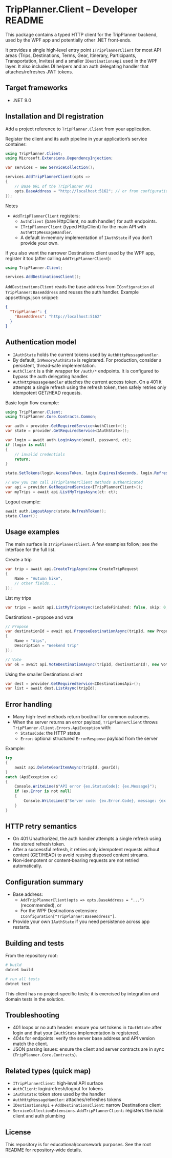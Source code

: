 ﻿# TripPlanner.Client – Developer README

This package contains a typed HTTP client for the TripPlanner backend, used by the WPF app and potentially other .NET front‑ends.

It provides a single high‑level entry point `ITripPlannerClient` for most API areas (Trips, Destinations, Terms, Gear, Itinerary, Participants, Transportation, Invites) and a smaller `IDestinationsApi` used in the WPF layer. It also includes DI helpers and an auth delegating handler that attaches/refreshes JWT tokens.


## Target frameworks
- .NET 9.0


## Installation and DI registration
Add a project reference to `TripPlanner.Client` from your application.

Register the client and its auth pipeline in your application’s service container:

```csharp
using TripPlanner.Client;
using Microsoft.Extensions.DependencyInjection;

var services = new ServiceCollection();

services.AddTripPlannerClient(opts =>
{
    // Base URL of the TripPlanner API
    opts.BaseAddress = "http://localhost:5162"; // or from configuration
});
```

Notes
- `AddTripPlannerClient` registers:
  - `AuthClient` (bare HttpClient, no auth handler) for auth endpoints.
  - `ITripPlannerClient` (typed HttpClient) for the main API with `AuthHttpMessageHandler`.
  - A default in‑memory implementation of `IAuthState` if you don’t provide your own.

If you also want the narrower Destinations client used by the WPF app, register it too (after calling `AddTripPlannerClient`):

```csharp
using TripPlanner.Client;

services.AddDestinationsClient();
```

`AddDestinationsClient` reads the base address from `IConfiguration` at `TripPlanner:BaseAddress` and reuses the auth handler. Example appsettings.json snippet:

```json
{
  "TripPlanner": {
    "BaseAddress": "http://localhost:5162"
  }
}
```


## Authentication model
- `IAuthState` holds the current tokens used by `AuthHttpMessageHandler`.
- By default, `InMemoryAuthState` is registered. For production, consider a persistent, thread‑safe implementation.
- `AuthClient` is a thin wrapper for `/auth/*` endpoints. It is configured to bypass the auth delegating handler.
- `AuthHttpMessageHandler` attaches the current access token. On a 401 it attempts a single refresh using the refresh token, then safely retries only idempotent GET/HEAD requests.

Basic login flow example:

```csharp
using TripPlanner.Client;
using TripPlanner.Core.Contracts.Common;

var auth = provider.GetRequiredService<AuthClient>();
var state = provider.GetRequiredService<IAuthState>();

var login = await auth.LoginAsync(email, password, ct);
if (login is null)
{
    // invalid credentials
    return;
}

state.SetTokens(login.AccessToken, login.ExpiresInSeconds, login.RefreshToken);

// Now you can call ITripPlannerClient methods authenticated
var api = provider.GetRequiredService<ITripPlannerClient>();
var myTrips = await api.ListMyTripsAsync(ct: ct);
```

Logout example:

```csharp
await auth.LogoutAsync(state.RefreshToken!);
state.Clear();
```


## Usage examples
The main surface is `ITripPlannerClient`. A few examples follow; see the interface for the full list.

Create a trip
```csharp
var trip = await api.CreateTripAsync(new CreateTripRequest
{
    Name = "Autumn hike",
    // other fields...
});
```

List my trips
```csharp
var trips = await api.ListMyTripsAsync(includeFinished: false, skip: 0, take: 50);
```

Destinations – propose and vote
```csharp
// Propose
var destinationId = await api.ProposeDestinationAsync(tripId, new ProposeDestinationRequest
{
    Name = "Alps",
    Description = "Weekend trip"
});

// Vote
var ok = await api.VoteDestinationAsync(tripId, destinationId!, new VoteDestinationRequest { Value = 1 });
```

Using the smaller Destinations client
```csharp
var dest = provider.GetRequiredService<IDestinationsApi>();
var list = await dest.ListAsync(tripId);
```


## Error handling
- Many high‑level methods return bool/null for common outcomes.
- When the server returns an error payload, `TripPlannerClient` throws `TripPlanner.Client.Errors.ApiException` with:
  - `StatusCode`: the HTTP status
  - `Error`: optional structured `ErrorResponse` payload from the server

Example:
```csharp
try
{
    await api.DeleteGearItemAsync(tripId, gearId);
}
catch (ApiException ex)
{
    Console.WriteLine($"API error {ex.StatusCode}: {ex.Message}");
    if (ex.Error is not null)
    {
        Console.WriteLine($"Server code: {ex.Error.Code}, message: {ex.Error.Message}");
    }
}
```


## HTTP retry semantics
- On 401 Unauthorized, the auth handler attempts a single refresh using the stored refresh token.
- After a successful refresh, it retries only idempotent requests without content (GET/HEAD) to avoid reusing disposed content streams.
- Non‑idempotent or content‑bearing requests are not retried automatically.


## Configuration summary
- Base address:
  - `AddTripPlannerClient(opts => opts.BaseAddress = "...")` (recommended), or
  - For the WPF Destinations extension: `IConfiguration["TripPlanner:BaseAddress"]`.
- Provide your own `IAuthState` if you need persistence across app restarts.


## Building and tests
From the repository root:

```bash
# build
dotnet build

# run all tests
dotnet test
```

This client has no project‑specific tests; it is exercised by integration and domain tests in the solution.


## Troubleshooting
- 401 loops or no auth header: ensure you set tokens in `IAuthState` after login and that your `IAuthState` implementation is registered.
- 404s for endpoints: verify the server base address and API version match the client.
- JSON parsing issues: ensure the client and server contracts are in sync (`TripPlanner.Core.Contracts`).


## Related types (quick map)
- `ITripPlannerClient`: high‑level API surface
- `AuthClient`: login/refresh/logout for tokens
- `IAuthState`: token store used by the handler
- `AuthHttpMessageHandler`: attaches/refreshes tokens
- `IDestinationsApi` + `AddDestinationsClient`: narrow Destinations client
- `ServiceCollectionExtensions.AddTripPlannerClient`: registers the main client and auth plumbing


## License
This repository is for educational/coursework purposes. See the root README for repository‑wide details.